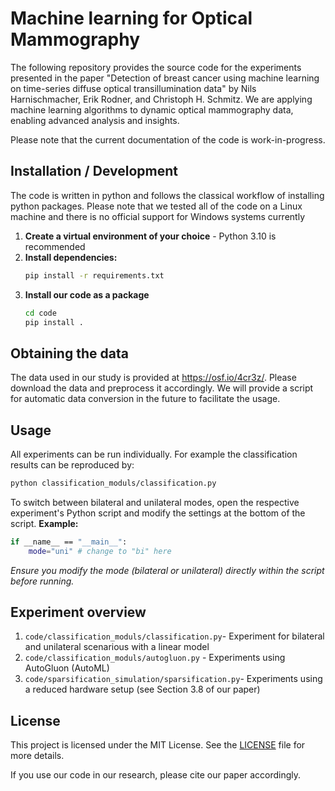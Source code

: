 # Machine learning for Optical Mammography

The following repository provides the source code for the experiments presented in the paper "Detection of breast cancer using machine learning on time-series
diffuse optical transillumination data" by Nils Harnischmacher, Erik Rodner, and Christoph H. Schmitz.
We are applying machine learning algorithms to dynamic optical mammography data, enabling advanced analysis and insights.

Please note that the current documentation of the code is work-in-progress. 

## Installation / Development

The code is written in python and follows the classical workflow of installing python packages. Please note that
we tested all of the code on a Linux machine and there is no official support for Windows systems currently

1. **Create a virtual environment of your choice** - Python 3.10 is recommended
2. **Install dependencies:**
    ```bash
    pip install -r requirements.txt
    ```
3. **Install our code as a package**
    ```bash
    cd code
    pip install .
    ```

## Obtaining the data

The data used in our study is provided at https://osf.io/4cr3z/. Please download the data and preprocess it accordingly.
We will provide a script for automatic data conversion in the future to facilitate the usage.

## Usage

All experiments can be run individually. For example the classification results can be reproduced by:
```bash
python classification_moduls/classification.py
```

To switch between bilateral and unilateral modes, open the respective experiment's Python script and modify the settings at the bottom of the script.
**Example:**
```bash
if __name__ == "__main__":
    mode="uni" # change to "bi" here 
```
_Ensure you modify the mode (bilateral or unilateral) directly within the script before running._

## Experiment overview

1. ``code/classification_moduls/classification.py``- Experiment for bilateral and unilateral scenarious with a linear model
2. ``code/classification_moduls/autogluon.py`` - Experiments using AutoGluon (AutoML)
3. ``code/sparsification_simulation/sparsification.py``- Experiments using a reduced hardware setup (see Section 3.8 of our paper)

## License

This project is licensed under the MIT License. See the [LICENSE](LICENSE) file for more details.

If you use our code in our research, please cite our paper accordingly.